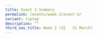 ```yaml
---
title: Event 3 Summary
permalink: /events/week-2/event-3/
variant: tiptap
description: ""
third_nav_title: Week 2 (25   31 March)
---
```

